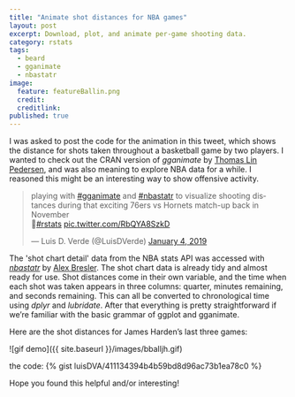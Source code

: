 ```yaml
---
title: "Animate shot distances for NBA games"
layout: post
excerpt: Download, plot, and animate per-game shooting data.
category: rstats
tags:
  - beard
  - gganimate
  - nbastatr
image:
  feature: featureBallin.png
  credit: 
  creditlink: 
published: true
---
```


I was asked to post the code for the animation in this tweet, which shows the distance for shots taken throughout a basketball game by two players. I wanted to check out the CRAN version of _gganimate_ by [Thomas Lin Pedersen](https://twitter.com/thomasp85), and was also meaning to explore NBA data for a while. I reasoned this might be an interesting way to show offensive activity. 

<blockquote class="twitter-tweet" data-lang="en"><p lang="en" dir="ltr">playing with <a href="https://twitter.com/hashtag/gganimate?src=hash&amp;ref_src=twsrc%5Etfw">#gganimate</a> and <a href="https://twitter.com/hashtag/nbastatr?src=hash&amp;ref_src=twsrc%5Etfw">#nbastatr</a> to visualize shooting distances during that exciting 76ers vs Hornets match-up back in November <br>🏀<a href="https://twitter.com/hashtag/rstats?src=hash&amp;ref_src=twsrc%5Etfw">#rstats</a> <a href="https://t.co/RbQYA8SzkD">pic.twitter.com/RbQYA8SzkD</a></p>&mdash; Luis D. Verde (@LuisDVerde) <a href="https://twitter.com/LuisDVerde/status/1081192900367708160?ref_src=twsrc%5Etfw">January 4, 2019</a></blockquote>
<script async src="https://platform.twitter.com/widgets.js" charset="utf-8"></script>


The 'shot chart detail' data from the NBA stats API was accessed with [_nbastatr_](http://asbcllc.com/nbastatR/index.html) by [Alex Bresler](https://twitter.com/abresler). The shot chart data is already tidy and almost ready for use. Shot distances come in their own variable, and the time when each shot was taken appears in three columns: quarter, minutes remaining, and seconds remaining. This can all be converted to chronological time using _dplyr_ and _lubridate_. After that everything is pretty straightforward if we’re familiar with the basic grammar of ggplot and gganimate. 

Here are the shot distances for James Harden’s last three games:


![gif demo]({{ site.baseurl }}/images/bballjh.gif)
 
the code:
{% gist luisDVA/411134394b4b59bd8d96ac73b1ea78c0 %}

Hope you found this helpful and/or interesting!
